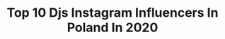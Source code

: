---
title: Top 10 Djs Instagram Influencers In Poland In 2020
description: >-
  Find top djs Instagram influencers in Poland in 2020. Most popular hashtags: #dj #summer #polishgirl #beautiful.
platform: Instagram
hits: 24
text_top: See the most popular Instagram influencers on inBeat.
text_bottom: Our platform holds 24 Instagram influencers like this in Poland for you to work with.
profiles:
  - username: "dj_damnlady"
    fullname: >-
      Female DJ 🎧 | Girl Traveler ✈
    bio: >-
      🖤🤴🏼 @djsoundspace.pl 🎧🎷 @better_than_ex 👯‍♀️ ✈️🌍 #girltravel 🇳🇱🇬🇷🇪🇸🇴🇲🇮🇹🇹🇭🇪🇬 📍🇵🇱 Poland #djdamnlady ▼ M Y S O C I A L M E D I A ▼
    location: "Poland"
    followers: 7897
    engagement: 644
    commentsToLikes: 0.032470
    id: ck9wour7z6o7p0j785wz7i2vm
    verified: false
    hashtags: "#warszawa"
  - username: "djsoina_kmv"
    fullname: >-
      DJ SOINA
    bio: >-
      💿 CEO @kreci_mnie_vinyl 🚀 Rooftop @na_tarasie 🎧 Tour DJ: WSRH & donGURALesko 🔥 Ambasador @rapgrinder @allocacoc_polska ⬇️🧢👕✉️ Shop & Booking
    location: "Poland"
    followers: 26585
    engagement: 163
    commentsToLikes: 0.017879
    id: ck55ny1sl78et0i11le30ykdf
    verified: false
    hashtags: "#mixtape, #krecimnievinyl, #kmv, #tour"
  - username: "djanedelayna"
    fullname: >-
      De Layna
    bio: >-
      Hi, I am a djane which loves electronic music 🔊 ➡️ Facebook.com/djanedelayna 💵💰Patreon.com/delayna 🎵 Soundcloud.com/djdelayna 🔈MixCloud.com/djdelayna
    location: "Poland"
    followers: 8405
    engagement: 1017
    commentsToLikes: 0.036165
    id: ck0u691sc1bd20i19jscy1kc1
    verified: false
    hashtags: "#polishdjs, #ukg, #summertime, #partymix"
  - username: "dj.taek"
    fullname: >-
      Michał Taek
    bio: >-
      Business👇 marta.nizio@bashesh.com
    location: "Poland"
    followers: 18323
    engagement: 782
    commentsToLikes: 0.015849
    id: ck139uvzxn8e00i19bwgej08j
    verified: false
    hashtags: "#dj, #paluch, #borcrew, #djslife"
  - username: "malachrufuzofficial"
    fullname: >-
      Małach/Rufuz
    bio: >-
      BOOKING KONCERTÓW: 510 134 710-Oktawia e-mail: Lotty.white.events@gmail.com WSPÓŁPRACA: e-mail: malachrufuzofficial@gmail.com Zamów MR5 ⬇⬇⬇
    location: "Poland"
    followers: 83500
    engagement: 193
    commentsToLikes: 0.012172
    id: ck6uhb7ga83rk0j71uu4oadx7
    verified: false
    hashtags: "#djshoodee, #ma, #hiphop, #mrcrew"
  - username: "zieniuphoto"
    fullname: >-
      Tomasz Zienkiewicz 📷 zieniu
    bio: >-
      📷 Fotografuję: sensual i portrety 📸 Uczę: kursy i warsztaty fotograficzne 🎬Youtube dla fotografów 🔴zieniu napisz do mnie 📥
    location: "Poland"
    followers: 28292
    engagement: 580
    commentsToLikes: 0.030144
    id: ck136oorn7ib80i199n7y4sgn
    verified: false
    hashtags: "#behindthescenes, #amazingeyes, #beautifulgirl, #platinumblonde"
  - username: "djmaddson"
    fullname: >-
      DJ  M A D D S O N
    bio: >-
      🇵🇱 DJane from Poland 💌 booking: djmaddson@gmail.com
    location: "Poland"
    followers: 8974
    engagement: 1620
    commentsToLikes: 0.016621
    id: ck8t33v3j1r230j785o7pi55k
    verified: false
    hashtags: "#blueeyes, #makeup, #brows, #djgirl"
  - username: "melokidsmusic"
    fullname: >-
      MELO.KIDS
    bio: >-
      LISTEN “HOUSE DOWN ” on SPOTIFY 🙌🏻🌑🌑
    location: "Poland"
    followers: 20865
    engagement: 462
    commentsToLikes: 0.104541
    id: ckap1fl78udyj0i78yr7ywlu1
    verified: false
    hashtags: "#edmaddict, #edmnation, #djlife, #polishdj"
  - username: "polasobun"
    fullname: >-
      ᏢᎾᏞᎪ
    bio: >-
      nudes&foods @warsawstreets collective
    location: "Poland"
    followers: 9513
    engagement: 878
    commentsToLikes: 0.020833
    id: ckap8k3hvoo5g0i78f99e95cs
    verified: false
    hashtags: "#love, #test, #portugal, #portrait"
  - username: "sunrisefestivalpl"
    fullname: >-
      Sunrise Festival
    bio: >-
      🇵🇱Poland - Podczele 23-26 July 2021 Tickets:⤵️
    location: "Poland"
    followers: 49299
    engagement: 227
    commentsToLikes: 0.015162
    id: ck13blw9ew1tz0i191q8a8y4m
    verified: false
    hashtags: "#wearefamily, #dj, #artist, #live"
---